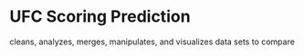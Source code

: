 # UFC Scoring Prediction 
cleans, analyzes, merges, manipulates, and visualizes data sets to compare
